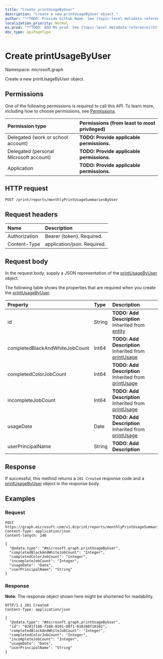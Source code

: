 ```yaml
---
title: "Create printUsageByUser"
description: "Create a new printUsageByUser object."
author: "**TODO: Provide Github Name. See [topic-level metadata reference](https://msgo.azurewebsites.net/add/document/guidelines/metadata.html#topic-level-metadata)**"
localization_priority: Normal
ms.prod: "**TODO: Add MS prod. See [topic-level metadata reference](https://msgo.azurewebsites.net/add/document/guidelines/metadata.html#topic-level-metadata)**"
doc_type: apiPageType
---
```


# Create printUsageByUser
Namespace: microsoft.graph



Create a new printUsageByUser object.

## Permissions
One of the following permissions is required to call this API. To learn more, including how to choose permissions, see [Permissions](/graph/permissions-reference).

|Permission type|Permissions (from least to most privileged)|
|:---|:---|
|Delegated (work or school account)|**TODO: Provide applicable permissions.**|
|Delegated (personal Microsoft account)|**TODO: Provide applicable permissions.**|
|Application|**TODO: Provide applicable permissions.**|

## HTTP request

<!-- {
  "blockType": "ignored"
}
-->
``` http
POST /print/reports/monthlyPrintUsageSummariesByUser
```

## Request headers
|Name|Description|
|:---|:---|
|Authorization|Bearer {token}. Required.|
|Content-Type|application/json. Required.|

## Request body
In the request body, supply a JSON representation of the [printUsageByUser](../resources/printusagebyuser.md) object.

The following table shows the properties that are required when you create the [printUsageByUser](../resources/printusagebyuser.md).

|Property|Type|Description|
|:---|:---|:---|
|id|String|**TODO: Add Description** Inherited from [entity](../resources/entity.md)|
|completedBlackAndWhiteJobCount|Int64|**TODO: Add Description** Inherited from [printUsage](../resources/printusage.md)|
|completedColorJobCount|Int64|**TODO: Add Description** Inherited from [printUsage](../resources/printusage.md)|
|incompleteJobCount|Int64|**TODO: Add Description** Inherited from [printUsage](../resources/printusage.md)|
|usageDate|Date|**TODO: Add Description** Inherited from [printUsage](../resources/printusage.md)|
|userPrincipalName|String|**TODO: Add Description**|



## Response

If successful, this method returns a `201 Created` response code and a [printUsageByUser](../resources/printusagebyuser.md) object in the response body.

## Examples

### Request
<!-- {
  "blockType": "request",
  "name": "create_printusagebyuser_from_"
}
-->
``` http
POST https://graph.microsoft.com/v1.0/print/reports/monthlyPrintUsageSummariesByUser
Content-Type: application/json
Content-length: 240

{
  "@odata.type": "#microsoft.graph.printUsageByUser",
  "completedBlackAndWhiteJobCount": "Integer",
  "completedColorJobCount": "Integer",
  "incompleteJobCount": "Integer",
  "usageDate": "Date",
  "userPrincipalName": "String"
}
```


### Response
**Note:** The response object shown here might be shortened for readability.
<!-- {
  "blockType": "response",
  "truncated": true,
  "@odata.type": "microsoft.graph.printUsageByUser"
}
-->
``` http
HTTP/1.1 201 Created
Content-Type: application/json

{
  "@odata.type": "#microsoft.graph.printUsageByUser",
  "id": "0201f188-f188-0201-88f1-010288f10102",
  "completedBlackAndWhiteJobCount": "Integer",
  "completedColorJobCount": "Integer",
  "incompleteJobCount": "Integer",
  "usageDate": "Date",
  "userPrincipalName": "String"
}
```

